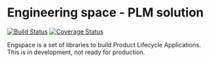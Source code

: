 # Engineering space - PLM solution

[![Build Status](https://api.travis-ci.com/engspace/engspace.svg?branch=develop)](https://api.travis-ci.com/engspace/engspace.svg?branch=develop)
[![Coverage Status](https://coveralls.io/repos/github/engspace/engspace/badge.svg?branch=develop&service=github)](https://coveralls.io/github/engspace/engspace)

Engspace is a set of libraries to build Product Lifecycle Applications.<br />
This is in development, not ready for production.
